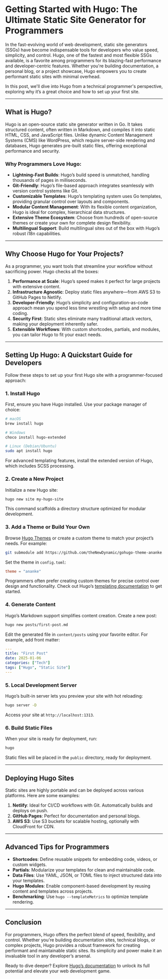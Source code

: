 # Getting Started with Hugo: The Ultimate Static Site Generator for Programmers

In the fast-evolving world of web development, static site generators (SSGs) have become indispensable tools for developers who value speed, simplicity, and control. Hugo, one of the fastest and most flexible SSGs available, is a favorite among programmers for its blazing-fast performance and developer-centric features. Whether you're building documentation, a personal blog, or a project showcase, Hugo empowers you to create performant static sites with minimal overhead.

In this post, we'll dive into Hugo from a technical programmer's perspective, exploring why it’s a great choice and how to set up your first site.

---

## What is Hugo?

Hugo is an open-source static site generator written in Go. It takes structured content, often written in Markdown, and compiles it into static HTML, CSS, and JavaScript files. Unlike dynamic Content Management Systems (CMS) like WordPress, which require server-side rendering and databases, Hugo generates pre-built static files, offering exceptional performance and security.

### Why Programmers Love Hugo:

- **Lightning-Fast Builds**: Hugo’s build speed is unmatched, handling thousands of pages in milliseconds.
- **Git-Friendly**: Hugo’s file-based approach integrates seamlessly with version control systems like Git.
- **Customizable Templates**: Hugo’s templating system uses Go templates, providing granular control over layouts and components.
- **Modular Content Management**: With its flexible content organization, Hugo is ideal for complex, hierarchical data structures.
- **Extensive Theme Ecosystem**: Choose from hundreds of open-source themes or create your own for complete design flexibility.
- **Multilingual Support**: Build multilingual sites out of the box with Hugo’s robust i18n capabilities.

---

## Why Choose Hugo for Your Projects?

As a programmer, you want tools that streamline your workflow without sacrificing power. Hugo checks all the boxes:

1. **Performance at Scale**: Hugo’s speed makes it perfect for large projects with extensive content.
2. **Infrastructure Agnostic**: Deploy static files anywhere—from AWS S3 to GitHub Pages to Netlify.
3. **Developer-Friendly**: Hugo’s simplicity and configuration-as-code approach mean you spend less time wrestling with setup and more time coding.
4. **Security First**: Static sites eliminate many traditional attack vectors, making your deployment inherently safer.
5. **Extensible Workflows**: With custom shortcodes, partials, and modules, you can tailor Hugo to fit your exact needs.

---

## Setting Up Hugo: A Quickstart Guide for Developers

Follow these steps to set up your first Hugo site with a programmer-focused approach:

### 1. Install Hugo

First, ensure you have Hugo installed. Use your package manager of choice:

```bash
# macOS
brew install hugo

# Windows
choco install hugo-extended

# Linux (Debian/Ubuntu)
sudo apt install hugo
```

For advanced templating features, install the extended version of Hugo, which includes SCSS processing.

### 2. Create a New Project

Initialize a new Hugo site:

```bash
hugo new site my-hugo-site
```

This command scaffolds a directory structure optimized for modular development.

### 3. Add a Theme or Build Your Own

Browse [Hugo Themes](https://themes.gohugo.io/) or create a custom theme to match your project’s needs. For example:

```bash
git submodule add https://github.com/theNewDynamic/gohugo-theme-ananke.git themes/ananke
```

Set the theme in `config.toml`:

```toml
theme = "ananke"
```

Programmers often prefer creating custom themes for precise control over design and functionality. Check out Hugo’s [templating documentation](https://gohugo.io/templates/) to get started.

### 4. Generate Content

Hugo’s Markdown support simplifies content creation. Create a new post:

```bash
hugo new posts/first-post.md
```

Edit the generated file in `content/posts` using your favorite editor. For example, add front matter:

```yaml
---
title: "First Post"
date: 2025-01-06
categories: ["Tech"]
tags: ["Hugo", "Static Site"]
---
```

### 5. Local Development Server

Hugo’s built-in server lets you preview your site with hot reloading:

```bash
hugo server -D
```

Access your site at `http://localhost:1313`.

### 6. Build Static Files

When your site is ready for deployment, run:

```bash
hugo
```

Static files will be placed in the `public` directory, ready for deployment.

---

## Deploying Hugo Sites

Static sites are highly portable and can be deployed across various platforms. Here are some examples:

1. **Netlify**: Ideal for CI/CD workflows with Git. Automatically builds and deploys on push.
2. **GitHub Pages**: Perfect for documentation and personal blogs.
3. **AWS S3**: Use S3 buckets for scalable hosting, optionally with CloudFront for CDN.

---

## Advanced Tips for Programmers

- **Shortcodes**: Define reusable snippets for embedding code, videos, or custom widgets.
- **Partials**: Modularize your templates for clean and maintainable code.
- **Data Files**: Use YAML, JSON, or TOML files to inject structured data into your templates.
- **Hugo Modules**: Enable component-based development by reusing content and templates across projects.
- **Benchmarking**: Use `hugo --templateMetrics` to optimize template rendering.

---

## Conclusion

For programmers, Hugo offers the perfect blend of speed, flexibility, and control. Whether you're building documentation sites, technical blogs, or complex projects, Hugo provides a robust framework for creating performant and maintainable static sites. Its simplicity and power make it an invaluable tool in any developer’s arsenal.

Ready to dive deeper? Explore [Hugo’s documentation](https://gohugo.io/documentation/) to unlock its full potential and elevate your web development game.

